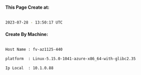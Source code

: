 
   
#### This Page Create at:

```bash

2023-07-28 - 13:50:17 UTC

```

#### Create By Machine:

```bash

Host Name : fv-az1125-440

platform  : Linux-5.15.0-1041-azure-x86_64-with-glibc2.35

Ip Local  : 10.1.0.88

```

